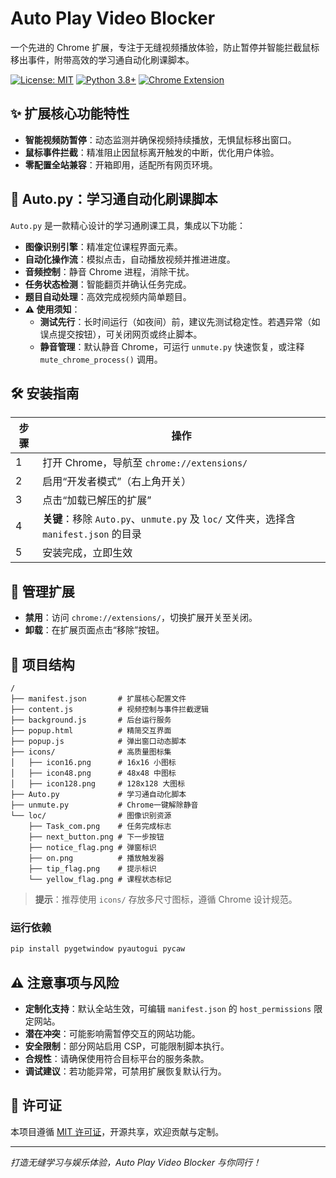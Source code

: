# Auto Play Video Blocker

一个先进的 Chrome 扩展，专注于无缝视频播放体验，防止暂停并智能拦截鼠标移出事件，附带高效的学习通自动化刷课脚本。

[![License: MIT](https://img.shields.io/badge/License-MIT-blue.svg)](https://opensource.org/licenses/MIT) [![Python 3.8+](https://img.shields.io/badge/Python-3.8+-green.svg)](https://www.python.org) [![Chrome Extension](https://img.shields.io/badge/Chrome-Extension-yellow.svg)](https://www.google.com/chrome)

## ✨ 扩展核心功能特性
- **智能视频防暂停**：动态监测并确保视频持续播放，无惧鼠标移出窗口。
- **鼠标事件拦截**：精准阻止因鼠标离开触发的中断，优化用户体验。
- **零配置全站兼容**：开箱即用，适配所有网页环境。

## 🚀 Auto.py：学习通自动化刷课脚本
`Auto.py` 是一款精心设计的学习通刷课工具，集成以下功能：
- **图像识别引擎**：精准定位课程界面元素。
- **自动化操作流**：模拟点击，自动播放视频并推进进度。
- **音频控制**：静音 Chrome 进程，消除干扰。
- **任务状态检测**：智能翻页并确认任务完成。
- **题目自动处理**：高效完成视频内简单题目。
- **⚠️ 使用须知**：
  - **测试先行**：长时间运行（如夜间）前，建议先测试稳定性。若遇异常（如误点提交按钮），可关闭网页或终止脚本。
  - **静音管理**：默认静音 Chrome，可运行 `unmute.py` 快速恢复，或注释 `mute_chrome_process()` 调用。

## 🛠️ 安装指南
| 步骤 | 操作 |
|------|------|
| 1    | 打开 Chrome，导航至 `chrome://extensions/` |
| 2    | 启用“开发者模式”（右上角开关） |
| 3    | 点击“加载已解压的扩展” |
| 4    | **关键**：移除 `Auto.py`、`unmute.py` 及 `loc/` 文件夹，选择含 `manifest.json` 的目录 |
| 5    | 安装完成，立即生效 |

## 🔧 管理扩展
- **禁用**：访问 `chrome://extensions/`，切换扩展开关至关闭。
- **卸载**：在扩展页面点击“移除”按钮。

## 📂 项目结构
```
/
├── manifest.json       # 扩展核心配置文件
├── content.js          # 视频控制与事件拦截逻辑
├── background.js       # 后台运行服务
├── popup.html          # 精简交互界面
├── popup.js            # 弹出窗口动态脚本
├── icons/              # 高质量图标集
│   ├── icon16.png      # 16x16 小图标
│   ├── icon48.png      # 48x48 中图标
│   ├── icon128.png     # 128x128 大图标
├── Auto.py             # 学习通自动化脚本
├── unmute.py           # Chrome一键解除静音
└── loc/                # 图像识别资源
    ├── Task_com.png    # 任务完成标志
    ├── next_button.png # 下一步按钮
    ├── notice_flag.png # 弹窗标识
    ├── on.png          # 播放触发器
    ├── tip_flag.png    # 提示标识
    └── yellow_flag.png # 课程状态标记
```
> **提示**：推荐使用 `icons/` 存放多尺寸图标，遵循 Chrome 设计规范。

### 运行依赖
```bash
pip install pygetwindow pyautogui pycaw
```

## ⚠️ 注意事项与风险
- **定制化支持**：默认全站生效，可编辑 `manifest.json` 的 `host_permissions` 限定网站。
- **潜在冲突**：可能影响需暂停交互的网站功能。
- **安全限制**：部分网站启用 CSP，可能限制脚本执行。
- **合规性**：请确保使用符合目标平台的服务条款。
- **调试建议**：若功能异常，可禁用扩展恢复默认行为。

## 📜 许可证
本项目遵循 [MIT 许可证](https://opensource.org/licenses/MIT)，开源共享，欢迎贡献与定制。

---
_打造无缝学习与娱乐体验，Auto Play Video Blocker 与你同行！_
